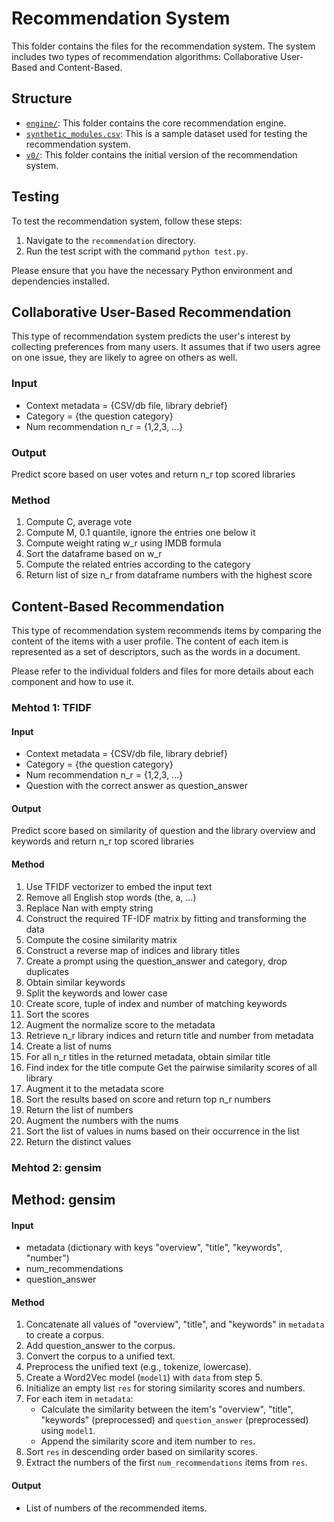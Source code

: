 # Recommendation System

This folder contains the files for the recommendation system. The system includes two types of recommendation algorithms: Collaborative User-Based and Content-Based.

## Structure

- [`engine/`](recommendation/engine): This folder contains the core recommendation engine.
- [`synthetic_modules.csv`](recommendation/synthetic_modules.csv): This is a sample dataset used for testing the recommendation system.
- [`v0/`](recommendation/v0): This folder contains the initial version of the recommendation system.

## Testing

To test the recommendation system, follow these steps:

1. Navigate to the `recommendation` directory.
2. Run the test script with the command `python test.py`.

Please ensure that you have the necessary Python environment and dependencies installed.

## Collaborative User-Based Recommendation

This type of recommendation system predicts the user's interest by collecting preferences from many users. It assumes that if two users agree on one issue, they are likely to agree on others as well.

### Input

- Context metadata = {CSV/db file, library debrief}
- Category = {the question category}
- Num recommendation n_r = {1,2,3, …}

### Output

Predict score based on user votes and return n_r top scored libraries

### Method

1. Compute C, average vote
2. Compute M, 0.1 quantile, ignore the entries one below it
3. Compute weight rating w_r using IMDB formula
4. Sort the dataframe based on w_r
5. Compute the related entries according to the category
6. Return list of size n_r from dataframe numbers with the highest score

## Content-Based Recommendation

This type of recommendation system recommends items by comparing the content of the items with a user profile. The content of each item is represented as a set of descriptors, such as the words in a document.

Please refer to the individual folders and files for more details about each component and how to use it.


### Mehtod 1: TFIDF

#### Input

- Context metadata = {CSV/db file, library debrief}
- Category = {the question category}
- Num recommendation n_r = {1,2,3, …}
- Question with the correct answer as question_answer

#### Output

Predict score based on similarity of question and the library overview and keywords and return n_r top scored libraries

#### Method

1. Use TFIDF vectorizer to embed the input text
2. Remove all English stop words (the, a, …)
3. Replace Nan with empty string
4. Construct the required TF-IDF matrix by fitting and transforming the data
5. Compute the cosine similarity matrix
6. Construct a reverse map of indices and library titles
7. Create a prompt using the question_answer and category, drop duplicates
8. Obtain similar keywords
9. Split the keywords and lower case
10. Create score, tuple of index and number of matching keywords
11. Sort the scores
12. Augment the normalize score to the metadata
13. Retrieve n_r library indices and return title and number from metadata
14. Create a list of nums
15. For all n_r titles in the returned metadata, obtain similar title
16. Find index for the title compute Get the pairwise similarity scores of all library
17. Augment it to the metadata score
18. Sort the results based on score and return top n_r numbers
19. Return the list of numbers
20. Augment the numbers with the nums
21. Sort the list of values in nums based on their occurrence in the list
22. Return the distinct values

### Mehtod 2: gensim

## Method: gensim

#### Input

- metadata (dictionary with keys "overview", "title", "keywords", "number")
- num_recommendations
- question_answer

#### Method

1. Concatenate all values of "overview", "title", and "keywords" in `metadata` to create a corpus.
2. Add question_answer to the corpus.
3. Convert the corpus to a unified text.
4. Preprocess the unified text (e.g., tokenize, lowercase).
5. Create a Word2Vec model (`model1`) with `data` from step 5.
6. Initialize an empty list `res` for storing similarity scores and numbers.
7. For each item in `metadata`:
   - Calculate the similarity between the item's "overview", "title", "keywords" (preprocessed) and `question_answer` (preprocessed) using `model1`.
   - Append the similarity score and item number to `res`.
8. Sort `res` in descending order based on similarity scores.
9. Extract the numbers of the first `num_recommendations` items from `res`.

#### Output

- List of numbers of the recommended items.